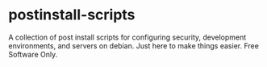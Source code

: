 postinstall-scripts
===================

A collection of post install scripts for configuring security, development environments, and servers on debian. Just here to make things easier. Free Software Only.
